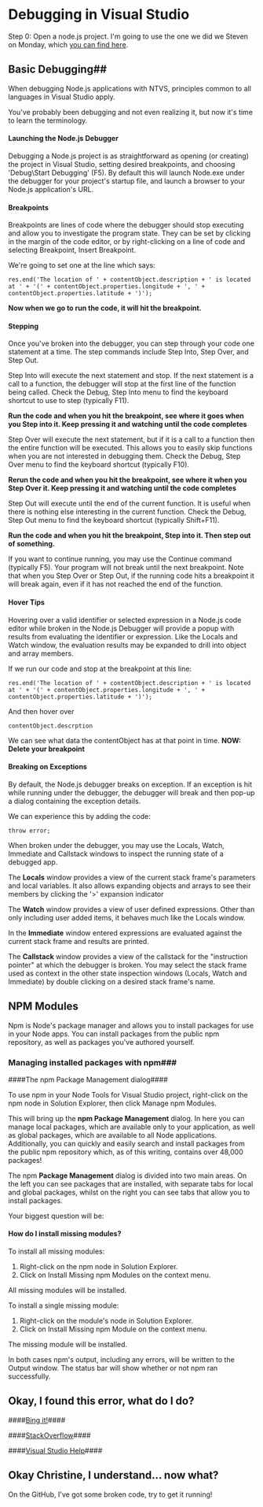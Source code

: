 # Debugging in Visual Studio #

Step 0: Open a node.js project. I'm going to  use the one we did we Steven on Monday, which [you can find here](https://github.com/mattharrington/BuildCamp/blob/master/Monday/Session_06_Intro_to_Node/MyFirstNodeApp.sln).

## Basic Debugging##
When debugging Node.js applications with NTVS, principles common to all languages in Visual Studio apply.

You've probably been debugging and not even realizing it,  but now it's time to learn the terminology. 


#### Launching the Node.js Debugger ####
Debugging a Node.js project is as straightforward as opening (or creating) the project in Visual Studio, setting desired breakpoints, and choosing 'Debug\Start Debugging' (F5). By default this will launch Node.exe under the debugger for your project's startup file, and launch a browser to your Node.js application's URL.

#### Breakpoints ####
Breakpoints are lines of code where the debugger should stop executing and allow you to investigate the program state. They can be set by clicking in the margin of the code editor, or by right-clicking on a line of code and selecting Breakpoint, Insert Breakpoint.

We're going to set one at the line which says:

	res.end('The location of ' + contentObject.description + ' is located at ' + '(' + contentObject.properties.longitude + ', ' + contentObject.properties.latitude + ')');

**Now when we go to run the code, it will hit the breakpoint.**

#### Stepping ####
Once you've broken into the debugger, you can step through your code one statement at a time. The step commands include Step Into, Step Over, and Step Out.

Step Into will execute the next statement and stop. If the next statement is a call to a function, the debugger will stop at the first line of the function being called. Check the Debug, Step Into menu to find the keyboard shortcut to use to step (typically F11).

**Run the code and when you hit the breakpoint, see where it goes when you Step into it. Keep pressing it and watching until the code completes**

Step Over will execute the next statement, but if it is a call to a function then the entire function will be executed. This allows you to easily skip functions when you are not interested in debugging them. Check the Debug, Step Over menu to find the keyboard shortcut (typically F10).

**Rerun the code and when you hit the breakpoint, see where it when you Step Over it. Keep pressing it and watching until the code completes**

Step Out will execute until the end of the current function. It is useful when there is nothing else interesting in the current function. Check the Debug, Step Out menu to find the keyboard shortcut (typically Shift+F11).

**Run the code and when you hit the breakpoint, Step into it. Then step out of something.**

If you want to continue running, you may use the Continue command (typically F5). Your program will not break until the next breakpoint. Note that when you Step Over or Step Out, if the running code hits a breakpoint it will break again, even if it has not reached the end of the function.




#### Hover Tips ####
Hovering over a valid identifier or selected expression in a Node.js code editor while broken in the Node.js Debugger will provide a popup with results from evaluating the identifier or expression. Like the Locals and Watch window, the evaluation results may be expanded to drill into object and array members.

If we run our code and stop at the breakpoint at this line:

    res.end('The location of ' + contentObject.description + ' is located at ' + '(' + contentObject.properties.longitude + ', ' + contentObject.properties.latitude + ')');

And then hover over 

	contentObject.descrption

We can see what data the contentObject has at that point in time.
**NOW: Delete your breakpoint**

#### Breaking on Exceptions ####


By default, the Node.js debugger breaks on exception. If an exception is hit while running under the debugger, the debugger will break and then pop-up a dialog containing the exception details.

We can experience this by adding the code:

	throw error;

When broken under the debugger, you may use the Locals, Watch, Immediate and Callstack windows to inspect the running state of a debugged app.

The **Locals** window provides a view of the current stack frame's parameters and local variables. It also allows expanding objects and arrays to see their members by clicking the '>' expansion indicator

The **Watch** window provides a view of user defined expressions. Other than only including user added items, it behaves much like the Locals window.

In the **Immediate** window entered expressions are evaluated against the current stack frame and results are printed.

The **Callstack** window provides a view of the callstack for the "instruction pointer" at which the debugger is broken. You may select the stack frame used as context in the other state inspection windows (Locals, Watch and Immediate) by double clicking on a desired stack frame's name.

## NPM Modules  ##

Npm is Node's package manager and allows you to install packages for use in your Node apps. You can install packages from the public npm repository, as well as packages you've authored yourself.

###  Managing installed packages with npm###

####The npm Package Management dialog####

To use npm in your Node Tools for Visual Studio project, right-click on the npm node in Solution Explorer, then click Manage npm Modules.

This will bring up the **npm Package Management** dialog. In here you can manage local packages, which are available only to your application, as well as global packages, which are available to all Node applications. Additionally, you can quickly and easily search and install packages from the public npm repository which, as of this writing, contains over 48,000 packages!

The npm **Package Management** dialog is divided into two main areas. On the left you can see packages that are installed, with separate tabs for local and global packages, whilst on the right you can see tabs that allow you to install packages.

Your biggest question will be:
#### How do I install missing modules? ####
To install all missing modules:

1. Right-click on the npm node in Solution Explorer. 
2. Click on Install Missing npm Modules on the context menu.

All missing modules will be installed.

To install a single missing module:

1. Right-click on the module's node in Solution Explorer.
2. Click on Install Missing npm Module on the context menu.

The missing module will be installed.

In both cases npm's output, including any errors, will be written to the Output window. The status bar will show whether or not npm ran successfully.
## Okay, I found this error, what do I do? ##

####[Bing it!](http://bing.com)####

####[StackOverflow](http://stackoverflow.com/questions/5062614/how-to-decide-when-to-use-node-js)####

####[Visual Studio Help](http://stackoverflow.com/questions/5062614/how-to-decide-when-to-use-node-js)####


## Okay Christine, I understand... now what? ##

On the GitHub, I've got some broken code, try to get it running!

